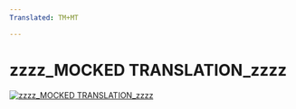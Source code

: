```yaml
---
Translated: TM+MT

---
```

# zzzz_MOCKED TRANSLATION_zzzz

[![zzzz_MOCKED TRANSLATION_zzzz](https://docs.ci.corp.adobe.com/userContent/status_testing.en.svg)](https://docs.ci.corp.adobe.com/job/testing.en)
